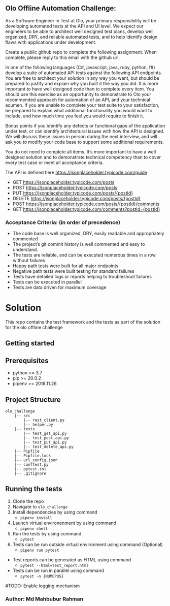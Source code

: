 ## Olo Offline Automation Challenge:

As a Software Engineer in Test at Olo, your primary responsibility will be developing automated tests at the API and UI level. We expect our engineers to be able to architect well designed test plans, develop well organized, DRY, and reliable automated tests, and to help identify design flaws with applications under development.

Create a public github repo to complete the following assignment. When complete, please reply to this email with the github url.

In one of the following languages (C#, javascript, java, ruby, python, f#) develop a suite of automated API tests against the following API endpoints. You are free to architect your solution in any way you want, but should be prepared to justify and explain why you built it the way you did. It is more important to have well designed code than to complete every item. You should use this exercise as an opportunity to demonstrate to Olo your recommended approach for automation of an API, and your technical acumen. If you are unable to complete your test suite to your satisfaction, be prepared to explain what additional functionality you would want to include, and how much time you feel you would require to finish it.

Bonus points if you identify any defects or functional gaps of the application under test, or can identify architectural issues with how the API is designed. We will discuss these issues in person during the next interview, and will ask you to modify your code base to support some additional requirements.

You do not need to complete all items. It’s more important to have a well designed solution and to demonstrate technical competency than to cover every test case or meet all acceptance criteria.

The API is defined here https://jsonplaceholder.typicode.com/guide

- GET https://jsonplaceholder.typicode.com/posts
- POST https://jsonplaceholder.typicode.com/posts
- PUT https://jsonplaceholder.typicode.com/posts/{postId}
- DELETE https://jsonplaceholder.typicode.com/posts/{postId}
- POST https://jsonplaceholder.typicode.com/posts/{postId}/comments
- GET https://jsonplaceholder.typicode.com/comments?postId={postId}

### Acceptance Criteria: (in order of precedence)

- The code base is well organized, DRY, easily readable and appropriately commented
- The project’s git commit history is well commented and easy to understand.
- The tests are reliable, and can be executed numerous times in a row without failures
- Happy path tests were built for all major endpoints
- Negative path tests were built testing for standard failures
- Tests have detailed logs or reports helping to troubleshoot failures
- Tests can be executed in parallel
- Tests are data driven for maximum coverage

# Solution

This repo contains the test framework and the tests as part of the solution for the olo offline challenge

## Getting started

## Prerequisites
- python >= 3.7
- pip >= 20.0.2
- pipenv >= 2018.11.26

## Project Structure

```
olo_challenge
    |-- src
        |-- rest_client.py
        |-- helper.py
    |-- tests
        |-- test_get_api.py
        |-- test_post_api.py
        |-- test_put_api.py
        |-- test_delete_api.py
    |-- Pipfile
    |-- Pipfile.lock
    |-- url_config.json
    |-- conftest.py
    |-- pytest.ini
    |-- .gitignore
```

## Running the tests

1. Clone the repo
2. Navigate to `olo_challenge`
3. Install dependencies by using command 
    - `pipenv install`
4. Launch virtual environenment by using command
    - `pipenv shell`
5. Run the tests by using command
    - `pytest`
6. Tests can be run outside virtual environment using command (Optional)
    - `pipenv run pytest`

- Test reports can be generated as HTML using command
    - `pytest --html=test_report.html`
- Tests can be run in parallel using command
    -  `pytest -n {NUMCPUS}`

#TODO: Enable logging mechanism

### Author: Md Mahbubur Rahman